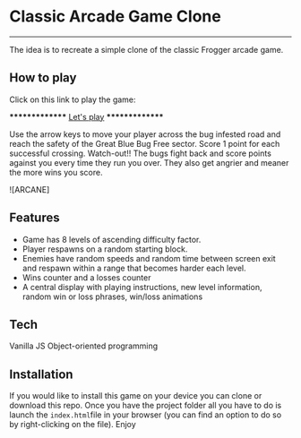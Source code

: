 # Classic Arcade Game Clone
___

The idea is to recreate a simple clone of the classic Frogger arcade game.

## How to play

Click on this link to play the game:

__*************__ [Let's play](https://cudhuy.github.io/Arcane-game/) __*************__

Use the arrow keys to move your player across the bug infested road and reach the safety of the Great Blue Bug Free sector. Score 1 point for each successful crossing. Watch-out!! The bugs fight back and score points against you every time they run you over. They also get angrier and meaner the more wins you score.

![ARCANE]

## Features

+ Game has 8 levels of ascending difficulty factor.
+ Player respawns on a random starting block.
+ Enemies have random speeds and random time between screen exit and respawn within a range that becomes harder each level.
+ Wins counter and a losses counter
+ A central display with playing instructions, new level information, random win or loss phrases, win/loss animations

## Tech

Vanilla JS
Object-oriented programming

## Installation

If you would like to install this game on your device you can clone or download this repo. Once you have the project folder all you have to do is launch the `index.html`file in your browser (you can find an option to do so by right-clicking on the file). Enjoy

